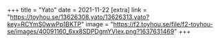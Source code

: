 +++
title = "Yato"
date = 2021-11-22
[extra]
link = "https://toyhou.se/13626308.yato/13626313.yato?key=RCYmS0wwPp1BKTP"
image = "https://f2.toyhou.se/file/f2-toyhou-se/images/40091160_6xx8SDPDgmYVIex.png?1637631469"
+++